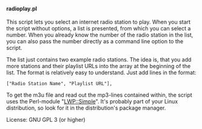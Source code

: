 #### radioplay.pl

This script lets you select an internet radio station to play.
When you start the script without options, a list is presented, from which you can
select a number.
When you already know the number of the radio station in the list, you can also pass the number directly as a command line option to the script.

The list just contains two example radio stations. The idea is, that you add more stations and their
playlist URLs into the array at the beginning of the list. The format is relatively easy to understand.
Just add lines in the format:

`["Radio Station Name", "Playlist URL"],`

To get the m3u file and read out the mp3-lines contained within, the script uses the Perl-module "[LWP::Simple](
https://metacpan.org/pod/LWP::Simple)". It's probably part of your Linux distribution, so look for it in the distribution's package manager.

License: GNU GPL 3 (or higher)
